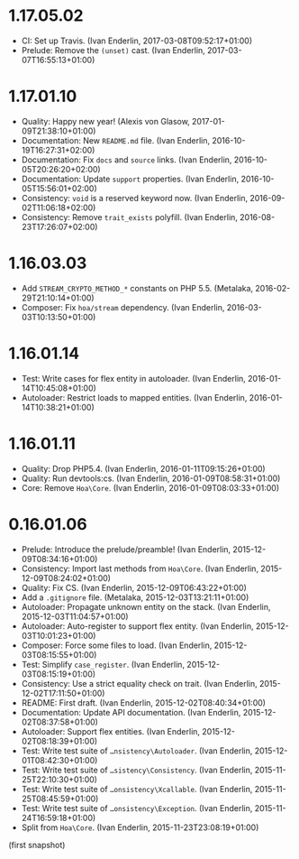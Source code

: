 # 1.17.05.02

  * CI: Set up Travis. (Ivan Enderlin, 2017-03-08T09:52:17+01:00)
  * Prelude: Remove the `(unset)` cast. (Ivan Enderlin, 2017-03-07T16:55:13+01:00)

# 1.17.01.10

  * Quality: Happy new year! (Alexis von Glasow, 2017-01-09T21:38:10+01:00)
  * Documentation: New `README.md` file. (Ivan Enderlin, 2016-10-19T16:27:31+02:00)
  * Documentation: Fix `docs` and `source` links. (Ivan Enderlin, 2016-10-05T20:26:20+02:00)
  * Documentation: Update `support` properties. (Ivan Enderlin, 2016-10-05T15:56:01+02:00)
  * Consistency: `void` is a reserved keyword now. (Ivan Enderlin, 2016-09-02T11:06:18+02:00)
  * Consistency: Remove `trait_exists` polyfill. (Ivan Enderlin, 2016-08-23T17:26:07+02:00)

# 1.16.03.03

  * Add `STREAM_CRYPTO_METHOD_*` constants on PHP 5.5. (Metalaka, 2016-02-29T21:10:14+01:00)
  * Composer: Fix `hoa/stream` dependency. (Ivan Enderlin, 2016-03-03T10:13:50+01:00)

# 1.16.01.14

  * Test: Write cases for flex entity in autoloader. (Ivan Enderlin, 2016-01-14T10:45:08+01:00)
  * Autoloader: Restrict loads to mapped entities. (Ivan Enderlin, 2016-01-14T10:38:21+01:00)

# 1.16.01.11

  * Quality: Drop PHP5.4. (Ivan Enderlin, 2016-01-11T09:15:26+01:00)
  * Quality: Run devtools:cs. (Ivan Enderlin, 2016-01-09T08:58:31+01:00)
  * Core: Remove `Hoa\Core`. (Ivan Enderlin, 2016-01-09T08:03:33+01:00)

# 0.16.01.06

  * Prelude: Introduce the prelude/preamble! (Ivan Enderlin, 2015-12-09T08:34:16+01:00)
  * Consistency: Import last methods from `Hoa\Core`. (Ivan Enderlin, 2015-12-09T08:24:02+01:00)
  * Quality: Fix CS. (Ivan Enderlin, 2015-12-09T06:43:22+01:00)
  * Add a `.gitignore` file. (Metalaka, 2015-12-03T13:21:11+01:00)
  * Autoloader: Propagate unknown entity on the stack. (Ivan Enderlin, 2015-12-03T11:04:57+01:00)
  * Autoloader: Auto-register to support flex entity. (Ivan Enderlin, 2015-12-03T10:01:23+01:00)
  * Composer: Force some files to load. (Ivan Enderlin, 2015-12-03T08:15:55+01:00)
  * Test: Simplify `case_register`. (Ivan Enderlin, 2015-12-03T08:15:19+01:00)
  * Consistency: Use a strict equality check on trait. (Ivan Enderlin, 2015-12-02T17:11:50+01:00)
  * README: First draft. (Ivan Enderlin, 2015-12-02T08:40:34+01:00)
  * Documentation: Update API documentation. (Ivan Enderlin, 2015-12-02T08:37:58+01:00)
  * Autoloader: Support flex entities. (Ivan Enderlin, 2015-12-02T08:18:39+01:00)
  * Test: Write test suite of `…nsistency\Autoloader`. (Ivan Enderlin, 2015-12-01T08:42:30+01:00)
  * Test: Write test suite of `…sistency\Consistency`. (Ivan Enderlin, 2015-11-25T22:10:30+01:00)
  * Test: Write test suite of `…onsistency\Xcallable`. (Ivan Enderlin, 2015-11-25T08:45:59+01:00)
  * Test: Write test suite of `…onsistency\Exception`. (Ivan Enderlin, 2015-11-24T16:59:18+01:00)
  * Split from `Hoa\Core`. (Ivan Enderlin, 2015-11-23T23:08:19+01:00)

(first snapshot)
